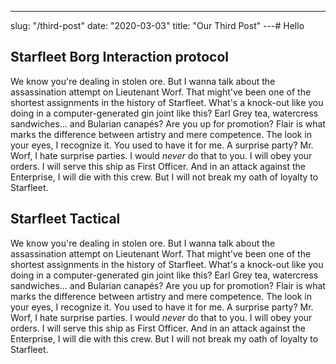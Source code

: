---

slug: "/third-post"
date: "2020-03-03"
title: "Our Third Post"
---# Hello

## Starfleet Borg Interaction protocol

We know you're dealing in stolen ore. But I wanna talk about the assassination attempt on Lieutenant Worf. That might've been one of the shortest assignments in the history of Starfleet. What's a knock-out like you doing in a computer-generated gin joint like this? Earl Grey tea, watercress sandwiches... and Bularian canapés? Are you up for promotion? Flair is what marks the difference between artistry and mere competence. The look in your eyes, I recognize it. You used to have it for me. A surprise party? Mr. Worf, I hate surprise parties. I would _never_ do that to you. I will obey your orders. I will serve this ship as First Officer. And in an attack against the Enterprise, I will die with this crew. But I will not break my oath of loyalty to Starfleet.

## Starfleet Tactical

We know you're dealing in stolen ore. But I wanna talk about the assassination attempt on Lieutenant Worf. That might've been one of the shortest assignments in the history of Starfleet. What's a knock-out like you doing in a computer-generated gin joint like this? Earl Grey tea, watercress sandwiches... and Bularian canapés? Are you up for promotion? Flair is what marks the difference between artistry and mere competence. The look in your eyes, I recognize it. You used to have it for me. A surprise party? Mr. Worf, I hate surprise parties. I would _never_ do that to you. I will obey your orders. I will serve this ship as First Officer. And in an attack against the Enterprise, I will die with this crew. But I will not break my oath of loyalty to Starfleet.
